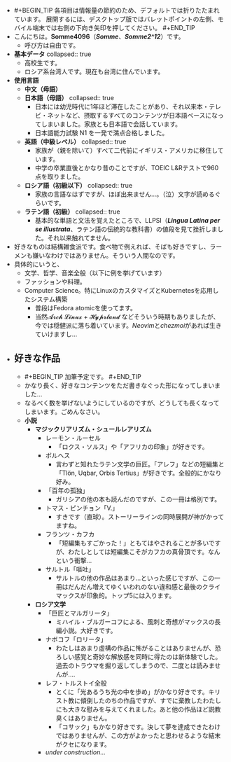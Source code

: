 - #+BEGIN_TIP
  各項目は情報量の節約のため、デフォルトでは折りたたまれています。
  展開するには、デスクトップ版ではバレットポイントの左側、モバイル端末では右側の下向き矢印を押してください。
  #+END_TIP
- こんにちは。**Somme4096**（*__Somme__*、*__Somme2^12__*）です。
	- 呼び方は自由です。
- **基本データ**
  collapsed:: true
	- 高校生です。
	- ロシア系台湾人です。現在も台湾に住んでいます。
- **使用言語**
	- **中文（母語）**
	- **日本語（母語）**
	  collapsed:: true
		- 日本には幼児時代に1年ほど滞在したことがあり、それ以来本・テレビ・ネットなど、摂取するすべてのコンテンツが日本語ベースになってしまいました。家族とも日本語で会話しています。
		- 日本語能力試験 N1 を一発で満点合格しました。
	- **英語（中級レベル）**
	  collapsed:: true
		- 家族が（親を除いて）すべて二代前にイギリス・アメリカに移住しています。
		- 中学の卒業直後とかなり昔のことですが、TOEIC L&Rテストで960点を取りました。
	- **ロシア語（初級以下）**
	  collapsed:: true
		- 家族の言語なはずですが、ほぼ出来ません...。（泣）文字が読めるぐらいです。
	- **ラテン語（初級）**
	  collapsed:: true
		- 基本的な単語と文法を覚えたところで、LLPSI（***Lingua Latina per se illustrata***、ラテン語の伝統的な教科書）の値段を見て挫折しました。それ以来触れてません。
- 好きなものは結構雑食派です。食べ物で例えれば、そばも好きですし、ラーメンも嫌いなわけではありません。そういう人間なのです。
- 具体的にいうと、
	- 文学、哲学、音楽全般（以下に例を挙げています）
	- ファッションや料理。
	- Computer Science。特にLinuxのカスタマイズとKubernetesを応用したシステム構築
		- 普段はFedora atomicを使ってます。
		- 当然𝓐𝓻𝓬𝓱 𝓛𝓲𝓷𝓾𝔁 + 𝓗𝔂𝓹𝓻𝓵𝓪𝓷𝓭 などそういう時期もありましたが、今では穏健派に落ち着いています。*Neovim*と*chezmoi*があれば生きていけますし...
- ## 好きな作品
	- #+BEGIN_TIP
	  加筆予定です。
	  #+END_TIP
	- かなり長く、好きなコンテンツをただ書きなぐった形になってしまいました...
	- なるべく数を挙げないようにしているのですが、どうしても長くなってしまいます。ごめんなさい。
	- **小説**
		- **マジックリアリズム・シュールレアリズム**
			- レーモン・ルーセル
				- 「ロクス・ソルス」や「アフリカの印象」が好きです。
			- ボルヘス
				- 言わずと知れたラテン文学の巨匠。「アレフ」などの短編集と「Tlön, Uqbar, Orbis Tertius」が好きです。全般的にかなり好み。
			- 「百年の孤独」
				- ガリシアの他の本も読んだのですが、この一冊は格別です。
			- トマス・ピンチョン「V.」
				- すきです（直球）。ストーリーラインの同時展開が神がかってますね。
			- フランツ・カフカ
				- 「短編集もすごかった！」ともてはやされることが多いですが、わたしとしては短編集こそがカフカの真骨頂です。なんという衝撃...
			- サルトル「嘔吐」
				- サルトルの他の作品はあまり...といった感じですが、この一冊はだんだん増えてゆくいわれのない違和感と最後のクライマックスが印象的。トップ5には入ります。
		- **ロシア文学**
			- 「巨匠とマルガリータ」
				- ミハイル・ブルガーコフによる、風刺と奇想がマックスの長編小説。大好きです。
			- ナボコフ「ロリータ」
				- わたしはあまり虚構の作品に怖がることはありませんが、恐ろしい感覚と奇妙な解放感を同時に得たのは新体験でした。過去のトラウマを掘り返してしまうので、二度とは読みませんが....
			- レフ・トルストイ全般
				- とくに「光あるうち光の中を歩め」がかなり好きです。キリスト教に傾倒したのちの作品ですが、すでに棄教したわたしにも大きな慰みを与えてくれました。あと他の作品ほど説教臭くはありません。
				- 「コサック」もかなり好きです。決して夢を達成できたわけではありませんが、この方がよかったと思わせるような結末がクセになります。
			- *under construction...*